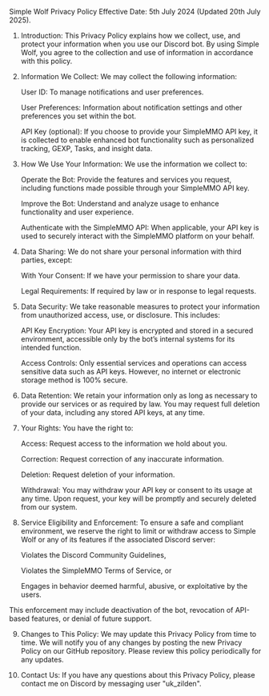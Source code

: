 Simple Wolf Privacy Policy
Effective Date:
5th July 2024 (Updated 20th July 2025).

1. Introduction:
This Privacy Policy explains how we collect, use, and protect your information when you use our Discord bot. By using Simple Wolf, you agree to the collection and use of information in accordance with this policy.

2. Information We Collect:
We may collect the following information:

    User ID: To manage notifications and user preferences.

    User Preferences: Information about notification settings and other preferences you set within the bot.

    API Key (optional): If you choose to provide your SimpleMMO API key, it is collected to enable enhanced bot functionality such as personalized tracking, GEXP, Tasks, and insight data.

3. How We Use Your Information:
We use the information we collect to:

    Operate the Bot: Provide the features and services you request, including functions made possible through your SimpleMMO API key.

    Improve the Bot: Understand and analyze usage to enhance functionality and user experience.

    Authenticate with the SimpleMMO API: When applicable, your API key is used to securely interact with the SimpleMMO platform on your behalf.

4. Data Sharing:
We do not share your personal information with third parties, except:

    With Your Consent: If we have your permission to share your data.

    Legal Requirements: If required by law or in response to legal requests.

5. Data Security:
We take reasonable measures to protect your information from unauthorized access, use, or disclosure. This includes:

    API Key Encryption: Your API key is encrypted and stored in a secured environment, accessible only by the bot’s internal systems for its intended function.

    Access Controls: Only essential services and operations can access sensitive data such as API keys.
    However, no internet or electronic storage method is 100% secure.

6. Data Retention:
We retain your information only as long as necessary to provide our services or as required by law.
You may request full deletion of your data, including any stored API keys, at any time.

7. Your Rights:
You have the right to:

    Access: Request access to the information we hold about you.

    Correction: Request correction of any inaccurate information.

    Deletion: Request deletion of your information.

    Withdrawal: You may withdraw your API key or consent to its usage at any time. Upon request, your key will be promptly and securely deleted from our system.


8. Service Eligibility and Enforcement:
To ensure a safe and compliant environment, we reserve the right to limit or withdraw access to Simple Wolf or any of its features if the associated Discord server:

    Violates the Discord Community Guidelines,

    Violates the SimpleMMO Terms of Service, or

    Engages in behavior deemed harmful, abusive, or exploitative by the users.

This enforcement may include deactivation of the bot, revocation of API-based features, or denial of future support.

9. Changes to This Policy:
We may update this Privacy Policy from time to time. We will notify you of any changes by posting the new Privacy Policy on our GitHub repository. Please review this policy periodically for any updates.

10. Contact Us:
If you have any questions about this Privacy Policy, please contact me on Discord by messaging user "uk_zilden".
